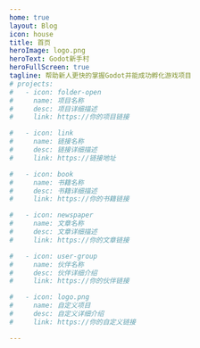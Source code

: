 ```yaml
---
home: true
layout: Blog
icon: house
title: 首页
heroImage: logo.png
heroText: Godot新手村
heroFullScreen: true
tagline: 帮助新人更快的掌握Godot并能成功孵化游戏项目
# projects:
#   - icon: folder-open
#     name: 项目名称
#     desc: 项目详细描述
#     link: https://你的项目链接

#   - icon: link
#     name: 链接名称
#     desc: 链接详细描述
#     link: https://链接地址

#   - icon: book
#     name: 书籍名称
#     desc: 书籍详细描述
#     link: https://你的书籍链接

#   - icon: newspaper
#     name: 文章名称
#     desc: 文章详细描述
#     link: https://你的文章链接

#   - icon: user-group
#     name: 伙伴名称
#     desc: 伙伴详细介绍
#     link: https://你的伙伴链接

#   - icon: logo.png
#     name: 自定义项目
#     desc: 自定义详细介绍
#     link: https://你的自定义链接

---
```


<style>
.vp-blog-hero.hero-fullscreen .vp-blog-mask {
  filter: blur(10px);
}
</style>
